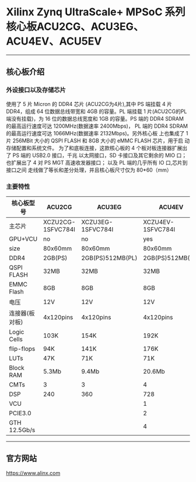 # Xilinx Zynq UltraScale+ MPSoC 系列核心板ACU2CG、ACU3EG、ACU4EV、ACU5EV

***

## 核心板介绍


### 外设接口以及存储芯片

使用了 5 片 Micron 的 DDR4 芯片 (ACU2CG为4片),其中 PS 端挂载 4 片 DDR4，组成 64 位数据总线带宽和 4GB 的容量。PL 端挂载 1 片(ACU2CG的PL端没有挂载)，为 16 位的数据总线宽度和 1GB 的容量。PS 端的 DDR4 SDRAM 的最高运行速度可达 1200MHz(数据速率 2400Mbps)， PL 端的 DDR4 SDRAM 的最高运行速度可达 1066MHz(数据速率 2132Mbps)。另外核心板 上也集成了 1 片 256MBit 大小的 QSPI FLASH 和 8GB 大小的 eMMC FLASH 芯片，用于启 动存储配置和系统文件。 为了和底板连接，这款核心板的 4 个板对板连接器扩展出了 PS 端的 USB2.0 接口，千兆 以太网接口，SD 卡接口及其它剩余的 MIO 口；也扩展出了 4 对 PS MGT 高速收发器接口； 以及 PL 端的几乎所有 IO 口,芯片到接口之间 走线做了等长和差分处理，并且核心板尺寸仅为 80*60（mm）

### 主要特性

| 核心板型号         |  ACU2CG              | ACU3EG              | ACU4EV            |  ACU5EV            |
|--------------------|----------------------|---------------------|-------------------|--------------------|
| 主芯片             |  XCZU2CG-1SFVC784I   |  XCZU3EG-1SFVC784I  | XCZU4EV-1SFVC784I | XCZU5EV-2SFVC784I  |
| GPU+VCU            | no                   | no                  | yes               | yes                |
| size               | 80x60mm              | 80x60mm             | 80x60mm           | 80x60mm            |
| DDR4               |  2GB(PS)             |  2GB(PS)512MB(PL)   |  2GB(PS)512MB(PL) |  2GB(PS)512MB(PL)  |
| QSPI FLASH         |  32MB                |  32MB               |  32MB             |  32MB              |
| EMMC Flash         |  8GB                 |  8GB                |  8GB              |  8GB               |
| 电压               | 12V                  | 12V                 | 12V               | 12V                |
| 连接器(板对板)     | 4x120pins            | 4x120pins           | 4x120pins         | 4x120pins          |
| Logic Cells        | 103K                 | 154K                | 192K              | 256.2K             |
| flip-flops         | 94K                  |  141K               |  176K             | 234.24K            |
| LUTs               | 47K                  |  71K                | 71K               | 117.12K            |
| Block RAM          | 5.3Mb                | 9.4Mb               | 20.6Mb            |  23.1Mb            |
| CMTs               | 3                    | 3                   | 4                 | 4                  |
| DSP                | 240                  | 360                 | 728               | 1248               |
| VCU                |                      |                     | 1                 | 1                  |
| PCIE3.0            |                      |                     | 2                 | 2                  |
| GTH 12.5Gb/s       |                      |                     | 4                 | 4                  |




***


## 官方网站

<https://www.alinx.com>



